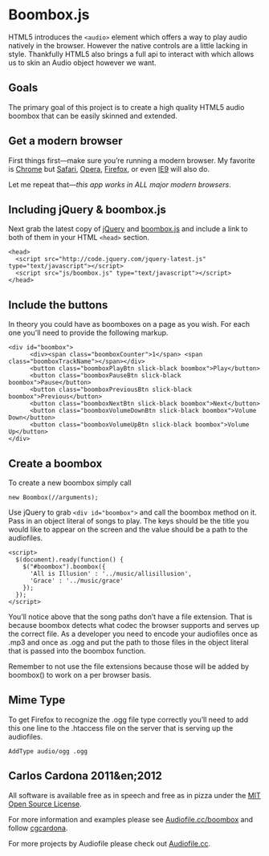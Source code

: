 Boombox.js 
==========

HTML5 introduces the `<audio>` element which offers a way to play audio natively
in the browser. However the native controls are a little lacking in style.
Thankfully HTML5 also brings a full api to interact with which allows us to skin
an Audio object however we want.

Goals
-----

The primary goal of this project is to create a high quality HTML5 audio boombox
that can be easily skinned and extended.

Get a modern browser
--------------------

First things first—make sure you&rsquo;re running a modern browser. My favorite is
[Chrome](http://www.google.com/chrome) but [Safari](http://www.apple.com/safari/download/), [Opera](http://www.opera.com/mobile/download/versions/), [Firefox](http://www.mozilla.com/en-US/firefox/new/), or even [IE9](http://windows.microsoft.com/en-US/internet-explorer/downloads/ie-9/worldwide-languages) will also do. 

Let me repeat that&mdash;*_this app works in ALL major modern browsers_*.

Including jQuery & boombox.js
-----------------------------

Next grab the latest copy of [jQuery](http://code.jquery.com/jquery-latest.js) and [boombox.js](https://raw.github.com/cgcardona/boombox.js/master/js/boombox.js) and include a link to both of
them in your HTML `<head>` section.

    <head>
      <script src="http://code.jquery.com/jquery-latest.js" type="text/javascript"></script>
      <script src="js/boombox.js" type="text/javascript"></script>
    </head>

Include the buttons
-------------------

In theory you could have as boomboxes on a page as you wish. For each one you'll need to provide the following markup.

    <div id="boombox"> 
          <div><span class="boomboxCounter">1</span> <span class="boomboxTrackName"></span></div> 
          <button class="boomboxPlayBtn slick-black boombox">Play</button> 
          <button class="boomboxPauseBtn slick-black boombox">Pause</button> 
          <button class="boomboxPreviousBtn slick-black boombox">Previous</button> 
          <button class="boomboxNextBtn slick-black boombox">Next</button> 
          <button class="boomboxVolumeDownBtn slick-black boombox">Volume Down</button> 
          <button class="boomboxVolumeUpBtn slick-black boombox">Volume Up</button> 
    </div>

Create a boombox
----------------

To create a new boombox simply call

    new Boombox(//arguments);

Use jQuery to grab `<div id="boombox">` and call the boombox method on it. Pass in
  an object literal of songs to play. The keys should be the title you would
  like to appear on the screen and the value should be a path to the audiofiles.

    <script> 
      $(document).ready(function() {
        $("#boombox").boombox({
          'All is Illusion' : '../music/allisillusion',  
          'Grace' : '../music/grace'  
        });
      });
    </script> 

You&rsquo;ll notice above that the song paths don&rsquo;t have a file extension. That is
because boombox detects what codec the browser supports and serves up the
correct file. As a developer you need to encode your audiofiles once as .mp3 and
once as .ogg and put the path to those files in the object literal that is
passed into the boombox function.

Remember to not use the file extensions because those will be added by boombox() to work on a per browser basis. 

Mime Type
---------

To get Firefox to recognize the .ogg file type correctly you&rsquo;ll need to add this one line to the .htaccess file on the server that is serving up the audiofiles.

    AddType audio/ogg .ogg

Carlos Cardona 2011&en;2012
-------------------

All software is available free as in speech and free as in pizza under the [MIT Open Source License](http://www.opensource.org/licenses/mit-license.php).

For more information and examples please see [Audiofile.cc/boombox](https://audiofile.cc/boombox)
and follow [cgcardona](http://twitter.com/cgcardona).

For more projects by Audiofile please check out [Audiofile.cc](https://audiofile.cc).

